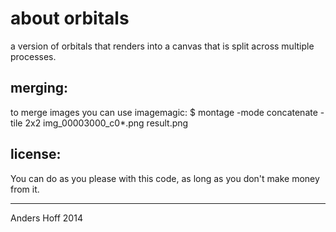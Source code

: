 about orbitals
=============

a version of orbitals that renders into a canvas that is split across multiple processes.

merging:
--------
to merge images you can use imagemagic:
  $ montage -mode concatenate -tile 2x2 img\_00003000\_c0\*.png result.png


license:
--------
You can do as you please with this code, as long as you don't make money from
it.


----
Anders Hoff 2014

